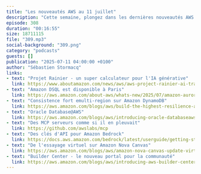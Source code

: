 ```yaml
---
title: "Les nouveautés AWS au 11 juillet"
description: "Cette semaine, plongez dans les dernières nouveautés AWS avec un épisode riche en annonces! Au programme: le Project Rainier, un supercalculateur dédié à l'IA générative, l'arrivée d'Oracle Database@AWS pour simplifier vos migrations, et la consistance forte multi-région pour DynamoDB Global Tables. Découvrez également les nouvelles fonctionnalités d'Amazon Nova Canvas pour l'essayage virtuel, l'extension de DSQL à la région Paris, et le lancement du AWS Builder Center, le nouveau portail communautaire. Un épisode incontournable pour rester à jour sur l'écosystème AWS!"
episode: 308
duration: "00:16:55"
size: 18711115
file: "309.mp3"
social-background: "309.png"
category: "podcasts"
guests: []
publication: "2025-07-11 04:00:00 +0100"
author: "Sébastien Stormacq"
links:
- text: "Projet Rainier - un super calculateur pour l'IA générative"
  link: https://www.aboutamazon.com/news/aws/aws-project-rainier-ai-trainium-chips-compute-cluster
- text: "Amazon DSQL est disponible à Paris"
  link: https://aws.amazon.com/about-aws/whats-new/2025/07/amazon-aurora-dsql-additional-regions/
- text: "Consistence fort emulti-region sur Amazon DynamoDB"
  link: https://aws.amazon.com/blogs/aws/build-the-highest-resilience-apps-with-multi-region-strong-consistency-in-amazon-dynamodb-global-tables/
- text: "Oracle Database@AWS"
  link: https://aws.amazon.com/blogs/aws/introducing-oracle-databaseaws-for-simplified-oracle-exadata-migrations-to-the-aws-cloud/
- text: "Des MCP serveurs comme si il en pleuvait"
  link: https://github.com/awslabs/mcp
- text: "Des clés d'API pour Amazon Bedrock"
  link: https://docs.aws.amazon.com/bedrock/latest/userguide/getting-started-api-keys.html
- text: "De l'essayage virtuel sur Amazon Nova Canvas"
  link: https://aws.amazon.com/blogs/aws/amazon-nova-canvas-update-virtual-try-on-and-style-options-now-available/
- text: "Builder Center - le nouveau portal pour la communauté"
  link: https://aws.amazon.com/blogs/aws/introducing-aws-builder-center-a-new-home-for-the-aws-builder-community/
---
```

